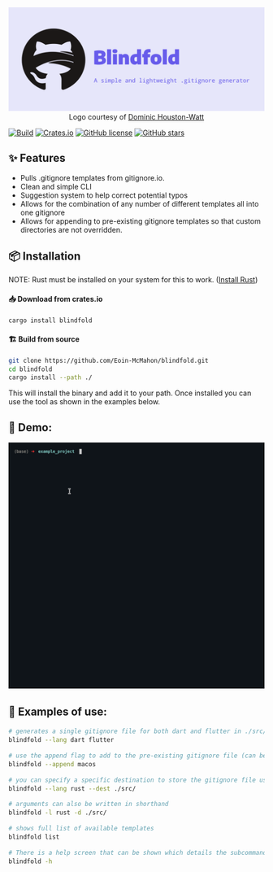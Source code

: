 <p align="center">
<img src="https://raw.githubusercontent.com/Eoin-McMahon/Blindfold/master/assets/banner.png" alt="banner" style="width:100%;height:20%;">
<br>
Logo courtesy of <a href="https://www.instagram.com/do.graphics/">Dominic Houston-Watt</a>
</p>
<!-- <h1 align="center"> Blindfold - a lightweight and simple .gitignore generator</h1> -->

[![Build](https://github.com/Eoin-McMahon/blindfold/workflows/Rust/badge.svg?branch=master)](https://github.com/Eoin-McMahon/blindfold/actions?query=workflow%3ARust)
[![Crates.io](https://img.shields.io/crates/d/blindfold?color=d)](https://crates.io/crates/blindfold)
[![GitHub license](https://img.shields.io/github/license/Eoin-McMahon/Blindfold)](https://github.com/Eoin-McMahon/Blindfold/blob/master/license.txt)
[![GitHub stars](https://img.shields.io/github/stars/Eoin-McMahon/Blindfold)](https://github.com/Eoin-McMahon/Blindfold/stargazers)

## ✨ Features
* Pulls .gitignore templates from gitignore.io.
* Clean and simple CLI
* Suggestion system to help correct potential typos
* Allows for the combination of any number of different templates all into one gitignore
* Allows for appending to pre-existing gitignore templates so that custom directories are not overridden.

## 📦 Installation
NOTE: Rust must be installed on your system for this to work. (<a href="https://www.rust-lang.org/learn/get-started">Install Rust</a>)

#### 📥 Download from crates.io

```bash
cargo install blindfold
```

#### 🏗️ Build from source
```bash
git clone https://github.com/Eoin-McMahon/blindfold.git
cd blindfold
cargo install --path ./
```

This will install the binary and add it to your path. Once installed you can use the tool as shown in the examples below.
## 🔨 Demo:

![demo_video](https://raw.githubusercontent.com/Eoin-McMahon/Blindfold/master/assets/demo.gif)

## 🔧 Examples of use:
```bash
# generates a single gitignore file for both dart and flutter in ./src/.gitignore
blindfold --lang dart flutter
```

```bash
# use the append flag to add to the pre-existing gitignore file (can be shortened to -a)
blindfold --append macos
```

```bash
# you can specify a specific destination to store the gitignore file using the dest argument
blindfold --lang rust --dest ./src/
```

```bash
# arguments can also be written in shorthand
blindfold -l rust -d ./src/
```

```bash
# shows full list of available templates
blindfold list
```

```bash
# There is a help screen that can be shown which details the subcommands and arguments to supply to the program
blindfold -h
```
